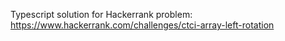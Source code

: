 Typescript solution for Hackerrank problem: https://www.hackerrank.com/challenges/ctci-array-left-rotation